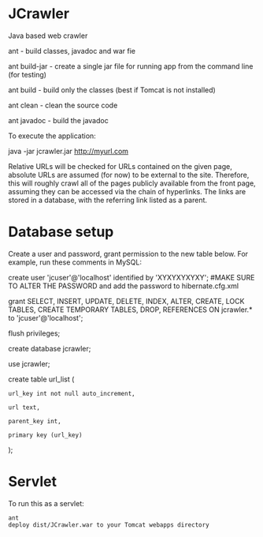 JCrawler
========

Java based web crawler

ant - build classes, javadoc and war fie

ant build-jar - create a single jar file for running app from the command line (for testing)

ant build - build only the classes (best if Tomcat is not installed)

ant clean - clean the source code

ant javadoc - build the javadoc

To execute the application:

java -jar jcrawler.jar http://myurl.com

Relative URLs will be checked for URLs contained on the given page, absolute URLs are assumed (for now) to be external to the site. Therefore, this will roughly crawl all of the pages publicly available from the front page, assuming they can be accessed via the chain of hyperlinks. The links are stored in a database, with the referring link listed as a parent.

Database setup
========

Create a user and password, grant permission to the new table below. For example, run these comments in MySQL:

create user 'jcuser'@'localhost' identified by 'XYXYXYXYXY'; #MAKE SURE TO ALTER THE PASSWORD and add the password to hibernate.cfg.xml

grant SELECT, INSERT, UPDATE, DELETE, INDEX, ALTER, CREATE, LOCK TABLES, CREATE TEMPORARY TABLES, DROP, REFERENCES ON jcrawler.* to 'jcuser'@'localhost';

flush privileges;

create database jcrawler;

use jcrawler;

create table url_list (

	url_key int not null auto_increment, 

	url text,

	parent_key int,

	primary key (url_key)

);

Servlet
========

To run this as a servlet:

	ant
	deploy dist/JCrawler.war to your Tomcat webapps directory
